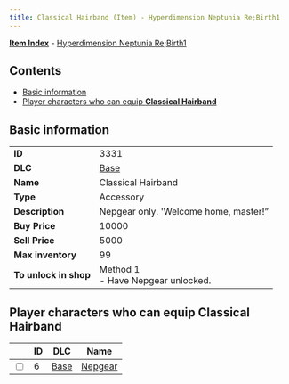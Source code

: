 ```yaml
---
title: Classical Hairband (Item) - Hyperdimension Neptunia Re;Birth1
---
```


[**Item Index**](/neptunia/rb1/item/index.html) - [Hyperdimension Neptunia Re;Birth1](/neptunia/rb1)

## Contents

- [Basic information](#basic-information)
- [Player characters who can equip **Classical Hairband**](#player-characters-who-can-equip-classical-hairband)

## Basic information

|   |   |
| -- | -- |
| **ID** | 3331 |
| **DLC** | [Base](/neptunia/rb1/dlc/1-base.html) |
| **Name** | Classical Hairband |
| **Type** | Accessory |
| **Description** | Nepgear only. 'Welcome home, master!” |
| **Buy Price** | 10000 |
| **Sell Price** | 5000 |
| **Max inventory** | 99 |
| **To unlock in shop** | Method 1<br />- Have Nepgear unlocked. |


## Player characters who can equip **Classical Hairband**

|    | ID | DLC | Name |
| -- | -- | --- | ---- |
| <input type="checkbox" id="rb1-player-1-6" class="trackbox" /> | 6 | [Base](/neptunia/rb1/dlc/1-base.html) | [Nepgear](/neptunia/rb1/player/1-6-nepgear.html) |
